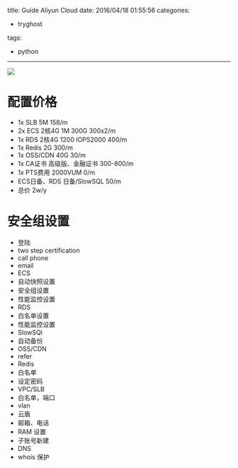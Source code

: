 title: Guide Aliyun Cloud
date: 2016/04/18 01:55:56
categories:
 - tryghost

tags:
 - python 



---

![](https://dn-zuoyun.qbox.me/image/0/10/68abdf71fa73a46a5241a95c8c959.png)
# 配置价格
* 1x SLB 5M 158/m
* 2x ECS 2核4G 1M 300G 300x2/m
* 1x RDS 2核4G 1200 IOPS2000 400/m
* 1x Redis 2G 300/m
* 1x OSS/CDN 40G 30/m
* 1x CA证书 高级版、金融证书 300-800/m
* 1x PTS费用 2000VUM 0/m
* ECS日备、RDS 日备/SlowSQL 50/m
* 总价 2w/y


# 安全组设置
* 登陆
 * two step certification
 * call phone
 * email
* ECS
 * 自动快照设置
 * 安全组设置
 * 性能监控设置
* RDS
 * 白名单设置
 * 性能监控设置
 * SlowSQl
 * 自动备份
* OSS/CDN
 * refer
* Redis
 * 白名单
 * 设定密码
* VPC/SLB
 * 白名单，端口
 * vlan
* 云盾
 * 邮箱、电话
* RAM 设置
 * 子账号新建
* DNS
 * whois 保护






